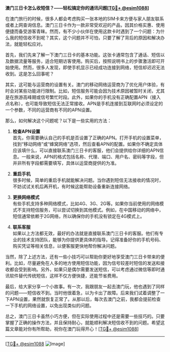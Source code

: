 **澳门三日卡怎么收短信？——轻松搞定你的通讯问题[[TG💪+ @esim1088](https://t.me/s/esim1088)]**

在澳门旅行的时候，很多人都会考虑购买一张本地的SIM卡来方便与家人朋友联系或者上网查询信息。澳门三日卡作为一款非常受欢迎的产品，因其价格实惠、使用便捷而备受游客青睐。然而，有不少小伙伴在使用这款卡时遇到了一个问题：为什么我的短信收不到呢？其实，这个问题并不可怕，只要了解了背后的原因和解决办法，就能轻松应对。

首先，我们先来了解一下澳门三日卡的基本功能。这张卡通常包含了通话、短信以及数据流量等服务，适合短期访客使用。购买后，按照说明书上的步骤激活即可开始使用。然而，很多人发现，即使手机显示已经成功连接到网络，短信却迟迟无法收到。这是怎么回事呢？

其实，这可能与运营商的设置有关。澳门的移动网络运营商为了优化用户体验，有时会对某些功能进行限制。比如，短信服务可能会因为技术原因被暂时关闭，尤其是在旅游高峰期或信号繁忙时段。此外，如果你的手机没有正确配置APN（接入点名称），也可能导致短信无法正常接收。APN是手机连接到互联网时必须设定的一个参数，不同的运营商有不同的APN设置。

那么，如何解决这个问题呢？以下是一些实用的方法：

1. **检查APN设置**  
   首先，你需要确认自己的手机是否设置了正确的APN。打开手机的设置菜单，找到“移动网络”或“蜂窝网络”选项，然后查看APN的配置。如果你不确定具体应该填什么，可以直接联系澳门三日卡的客服，他们会提供给你详细的APN信息。一般来说，APN的格式包括名称、代理、端口、用户名、密码等字段，但并非所有字段都需要填写，具体以运营商提供的为准。

2. **重启手机**  
   很多时候，简单的重启手机就能解决问题。当你遇到短信无法接收的情况时，不妨试试关机后再开机，有时候这能帮助设备重新连接网络。

3. **更换网络模式**  
   有些手机支持多种网络模式，比如4G、3G、2G等。如果你当前使用的网络模式不支持短信服务，可以尝试切换到其他模式。例如，在中国移动的网络中，短信通常依赖于2G网络，所以确保你的手机没有锁定在4G模式上。

4. **联系客服**  
   如果以上方法都无效，最好的办法就是直接联系澳门三日卡的客服。他们有专业的技术支持团队，能够为你提供更具体的指导。记得准备好你的手机号码、购买凭证等相关信息，以便客服更快地帮你解决问题。

当然，除了上述方法，还有一些小技巧可以帮助你更好地享受澳门三日卡带来的便利。比如，尽量避免在人多的地方使用短信功能，因为信号较差时短信的发送和接收都会受到影响。另外，如果只是偶尔需要发送短信，可以考虑通过微信等即时通讯软件替代传统短信，这样不仅方便快捷，还能节省费用。

最后，给大家分享一个小故事。有一次，我跟朋友一起去澳门玩，他也遇到了同样的问题——短信收不到。当时他很着急，以为卡出了故障。后来我们试着调整了一下APN设置，果然就恢复正常了。从那以后，每次去澳门之前，我都会提前检查一下手机的网络设置，以免出现类似的问题。

总之，澳门三日卡虽然小巧方便，但在实际使用过程中还是需要一些技巧的。只要掌握了正确的操作方法，并且保持耐心，就能顺利解决短信收不到的问题。希望这篇文章能对你有所帮助，祝你在澳门玩得开心！[[TG💪+ @esim1088](https://t.me/s/esim1088)]

---

[[TG💪+ @esim1088](https://t.me/s/esim1088) ![Image](https://i.postimg.cc/4NQfJmqS/Snipaste-2025-05-13-00-14-12.png)]
